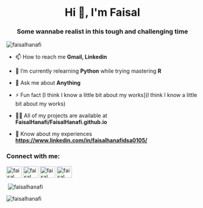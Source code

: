 <h1 align="center">Hi 👋, I'm Faisal</h1>
<h3 align="center">Some wannabe realist in this tough and challenging time</h3>

<p align="left"> <img src="https://komarev.com/ghpvc/?username=faisalhanafi&label=Profile%20views&color=0e75b6&style=flat" alt="faisalhanafi" /> </p>

- 📫 How to reach me **Gmail, Linkedin**

- 🌱 I’m currently relearning **Python** while trying mastering **R**

- 💬 Ask me about **Anything**

- ⚡ Fun fact [I think I know a little bit about my works](I think I know a little bit about my works)

- 👨‍💻 All of my projects are available at **FaisalHanafi/FaisalHanafi.github.io**

- 📄 Know about my experiences **https://www.linkedin.com/in/faisalhanafidsa0105/**

<h3 align="left">Connect with me:</h3>
<p align="left">
<a href="https://linkedin.com/in/faisal hanafi" target="blank"><img align="center" src="https://raw.githubusercontent.com/rahuldkjain/github-profile-readme-generator/master/src/images/icons/Social/linked-in-alt.svg" alt="faisal hanafi" height="30" width="40" /></a>
<a href="https://stackoverflow.com/users/faisal hanafi" target="blank"><img align="center" src="https://raw.githubusercontent.com/rahuldkjain/github-profile-readme-generator/master/src/images/icons/Social/stack-overflow.svg" alt="faisal hanafi" height="30" width="40" /></a>
<a href="https://kaggle.com/faisal hanafi" target="blank"><img align="center" src="https://raw.githubusercontent.com/rahuldkjain/github-profile-readme-generator/master/src/images/icons/Social/kaggle.svg" alt="faisal hanafi" height="30" width="40" /></a>
<a href="https://www.credly.com/users/faisal-hanafi" target="blank"><img align="center" src="https://raw.githubusercontent.com/rahuldkjain/github-profile-readme-generator/master/src/images/icons/Social/credly.svg" alt="faisal hanafi" height="30" width="40" /></a>
</p>

<p>&nbsp;<img align="center" src="https://github-readme-stats.vercel.app/api?username=faisalhanafi&show_icons=true&locale=en" alt="faisalhanafi" /></p>

<p><img align="center" src="https://github-readme-streak-stats.herokuapp.com/?user=faisalhanafi&" alt="faisalhanafi" /></p>
